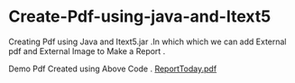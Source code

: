 # Create-Pdf-using-java-and-Itext5
Creating Pdf using Java and Itext5.jar .In which which we can add External pdf and External Image to Make a Report .

Demo Pdf Created using Above Code .
[ReportToday.pdf](https://github.com/pravudatta10/Create-Pdf-using-java-and-Itext5/files/10704362/ReportToday.pdf)
